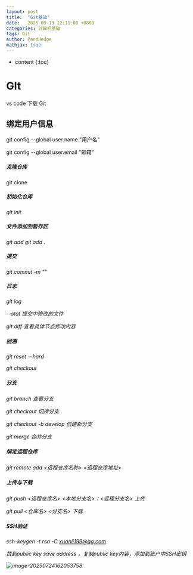 ```yaml
---
layout: post
title:  "Git基础"
date:   2025-09-13 12:11:00 +0800
categories: 计算机基础
tags: Git
author: PandHedge
mathjax: true
---
```


* content
{:toc}


# GIt 

vs code 下载 Git

## 绑定用户信息

git config --global user.name "用户名"

git config --global user.email "邮箱"



##### 克隆仓库

git clone <address>

##### 初始化仓库

git init 

##### 文件添加到暂存区

git add <filename>	git add .

##### 提交

git commit -m ""

##### 日志

git log

--stat  提交中修改的文件 

git diff <commitid> 	查看具体节点修改内容

##### 回溯

git reset --hard <commitid>

git checkout <commitid>

##### 分支

git branch 查看分支

git checkout <branch>  切换分支

git checkout -b develop  创建新分支

git merge <branch>  合并分支

##### 绑定远程仓库

git remote add <远程仓库名称> <远程仓库地址>

##### 上传与下载

git push <远程仓库名> <本地分支名>：<远程分支名>  上传

git pull <仓库名> <分支名>  下载

##### SSH验证

ssh-keygen -t rsa -C xuanli199@qq.com

找到public key save address ，复制public key内容，添加到账户中SSH密钥



![image-20250724162053758](C:\Users\lin\Downloads\github\Typora\img\image-20250724162053758.png) 
